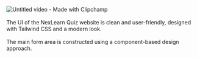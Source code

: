 ![Untitled video - Made with Clipchamp](https://github.com/user-attachments/assets/39f3c62b-2d6a-42e6-b09a-2cb876b83b47)
<br><br>The UI of the NexLearn Quiz website is clean and user-friendly, designed with Tailwind CSS and a modern look.
<br><br>The main form area is constructed using a component-based design approach.
